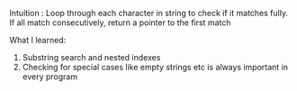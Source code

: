 Intuition : Loop through each character in string to check if it matches fully.
If all match consecutively, return a pointer to the first match

What I learned:
1. Substring search and nested indexes
2. Checking for special cases like empty strings etc is always important in every program